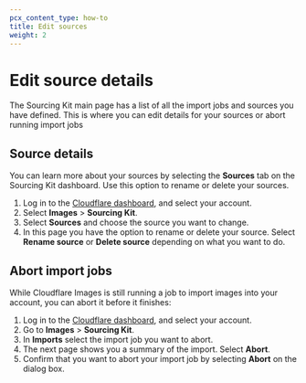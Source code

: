 ```yaml
---
pcx_content_type: how-to
title: Edit sources
weight: 2
---
```


# Edit source details

The Sourcing Kit main page has a list of all the import jobs and sources you have defined. This is where you can edit details for your sources or abort running import jobs

## Source details

You can learn more about your sources by selecting the **Sources** tab on the Sourcing Kit dashboard. Use this option to rename or delete your sources.

1. Log in to the [Cloudflare dashboard](https://dash.cloudflare.com/login), and select your account.
2. Select **Images** > **Sourcing Kit**.
3. Select **Sources** and choose the source you want to change.
4. In this page you have the option to rename or delete your source. Select **Rename source** or **Delete source** depending on what you want to do.

## Abort import jobs

While Cloudflare Images is still running a job to import images into your account, you can abort it before it finishes:

1. Log in to the [ Cloudflare dashboard](https://dash.cloudflare.com/login), and select your account.
2. Go to **Images** > **Sourcing Kit**.
3. In **Imports** select the import job you want to abort.
4. The next page shows you a summary of the import. Select **Abort**.
5. Confirm that you want to abort your import job by selecting **Abort** on the dialog box.